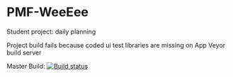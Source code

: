 # PMF-WeeEee
Student project: daily planning

Project build fails because coded ui test libraries are missing on App Veyor build server

Master Build: [![Build status](https://ci.appveyor.com/api/projects/status/cvd4rt9x5v98b9sv/branch/master?svg=true)](https://ci.appveyor.com/project/sergiosuperstar/pmf-weeeee/branch/master)
